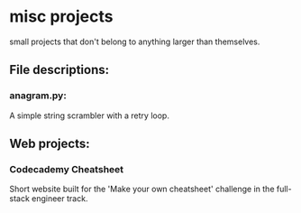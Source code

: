 # misc projects
small projects that don't belong to anything larger than themselves.

## File descriptions:
  
### anagram.py:  
  A simple string scrambler with a retry loop.

## Web projects:

### Codecademy Cheatsheet
  Short website built for the 'Make your own cheatsheet' challenge in the full-stack engineer track.

